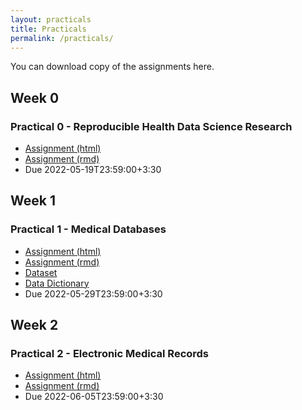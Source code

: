 ```yaml
---
layout: practicals
title: Practicals
permalink: /practicals/
---
```

You can download copy of the assignments here. 

## Week 0

### Practical 0 - Reproducible Health Data Science Research

- [Assignment (html)](/static_files/practicals/lab0_reproducibile_research_rstudio_rmd_git.html)
- [Assignment (rmd)](/static_files/practicals/lab0_reproducibile_research_rstudio_rmd_git.rmd)
- Due 2022-05-19T23:59:00+3:30

## Week 1
### Practical 1 - Medical Databases

- [Assignment (html)](/static_files/practicals/lab1_medical_databases.html)
- [Assignment (rmd)](/static_files/practicals/lab1_medical_databases.rmd)
- [Dataset](/static_files/practicals/lab1_data/2016_05v2_VitoriaAppointmentData.csv)
- [Data Dictionary](/static_files/practicals/lab1_data/DataDictionary.txt)
- Due 2022-05-29T23:59:00+3:30

## Week 2
### Practical 2 - Electronic Medical Records

- [Assignment (html)](/static_files/practicals/lab2_electronic_medical_records.html)
- [Assignment (rmd)](/static_files/practicals/lab2_electronic_medical_records.rmd)
- Due 2022-06-05T23:59:00+3:30

